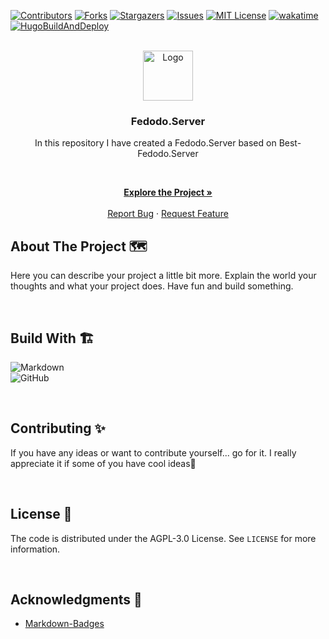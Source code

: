 [![Contributors][contributors-shield]][contributors-url]
[![Forks][forks-shield]][forks-url]
[![Stargazers][stars-shield]][stars-url]
[![Issues][issues-shield]][issues-url]
[![MIT License][license-shield]][license-url]
[![wakatime](https://wakatime.com/badge/github/Fedodo/Fedodo.Server.svg?style=for-the-badge&logo=appveyor)](https://wakatime.com/badge/github/Fedodo/Fedodo.Server.svg?style=for-the-badge&logo=appveyor)
[![HugoBuildAndDeploy](https://img.shields.io/github/actions/workflow/status/Fedodo/Fedodo.Server/Build.yaml?style=for-the-badge)](https://github.com/Fedodo/Fedodo.Server/actions/workflows/Build.yaml)

<!-- PROJECT LOGO -->
<br/>
<div align="center">
  <a href="https://github.com/Fedodo/Fedodo.Server">
    <img src="https://fachinformatikerpruefungsvorbereitung.de/Assets/Images/Pingüino-Square.png" alt="Logo" width="80" height="80">
  </a>

<!-- TODO Change the project name -->

### Fedodo.Server

<!-- TODO Change the description -->
In this repository I have created a Fedodo.Server based on Best-Fedodo.Server

<p align="center">

<br />

<!-- TODO Change the Link for Project, Bug and Feature -->
<a href="https://Fedodo.com"><strong>Explore the Project »</strong></a>
<br />
<br />
<a href="https://github.com/Fedodo/Fedodo.Server/issues">Report Bug</a>
·
<a href="https://github.com/Fedodo/Fedodo.Server/issues">Request Feature</a>
  </p>
</div>

<!-- ABOUT THE PROJECT -->

## About The Project 🗺️

<!-- TODO Tell the world about your project -->
Here you can describe your project a little bit more. Explain the world your thoughts and what your project does. Have
fun and build something.

<br>

## Build With 🏗️

<!-- TODO Go to https://github.com/Ileriayo/markdown-badges and search for a fitting batch🙃 -->

![Markdown](https://img.shields.io/badge/markdown-%23000000.svg?style=for-the-badge&logo=markdown&logoColor=white)  
![GitHub](https://img.shields.io/badge/github-%23121011.svg?style=for-the-badge&logo=github&logoColor=white)

<br>

<!-- CONTRIBUTING -->

## Contributing ✨

<!-- TODO Customize the contributing text -->
If you have any ideas or want to contribute yourself... go for it. I really appreciate it if some of you have cool
ideas🚀

<br>

<!-- LICENSE -->

## License 📝

The code is distributed under the AGPL-3.0 License. See `LICENSE` for more information.

<br>

<!-- ACKNOWLEDGMENTS -->

## Acknowledgments 🙏

- [Markdown-Badges](https://github.com/Ileriayo/markdown-badges)

<!-- MARKDOWN LINKS & IMAGES -->

[contributors-shield]: https://img.shields.io/github/contributors/Fedodo/Fedodo.Server.svg?style=for-the-badge

[contributors-url]: https://github.com/Fedodo/Fedodo.Server/graphs/contributors

[forks-shield]: https://img.shields.io/github/forks/Fedodo/Fedodo.Server.svg?style=for-the-badge

[forks-url]: https://github.com/Fedodo/Fedodo.Server/network/members

[stars-shield]: https://img.shields.io/github/stars/Fedodo/Fedodo.Server.svg?style=for-the-badge

[stars-url]: https://github.com/Fedodo/Fedodo.Server/stargazers

[issues-shield]: https://img.shields.io/github/issues/Fedodo/Fedodo.Server.svg?style=for-the-badge

[issues-url]: https://github.com/Fedodo/Fedodo.Server/issues

[license-shield]: https://img.shields.io/github/license/Fedodo/Fedodo.Server.svg?style=for-the-badge

[license-url]: https://github.com/Fedodo/Fedodo.Server/blob/master/LICENSE

